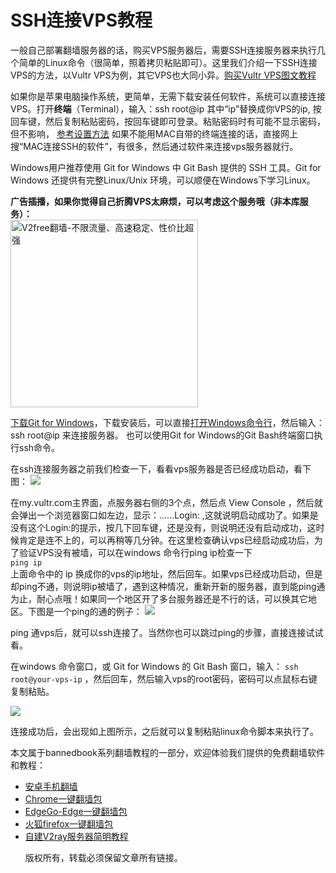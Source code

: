 <h1>SSH连接VPS教程</h1>

一般自己部署翻墙服务器的话，购买VPS服务器后，需要SSH连接服务器来执行几个简单的Linux命令（很简单，照着拷贝粘贴即可）。这里我们介绍一下SSH连接VPS的方法，以Vultr VPS为例，其它VPS也大同小异。[购买Vultr VPS图文教程](https://github.com/bannedbook/fanqiang/blob/master/v2ss/%E8%B4%AD%E4%B9%B0Vultr%20VPS%E5%9B%BE%E6%96%87%E6%95%99%E7%A8%8B.md)

如果你是苹果电脑操作系统，更简单，无需下载安装任何软件，系统可以直接连接VPS。打开**终端**（Terminal），输入：ssh root@ip  其中“ip”替换成你VPS的ip, 按回车键，然后复制粘贴密码，按回车键即可登录。粘贴密码时有可能不显示密码，但不影响， [参考设置方法](http://www.cnblogs.com/ghj1976/archive/2013/04/19/3030159.html)  如果不能用MAC自带的终端连接的话，直接网上搜“MAC连接SSH的软件”，有很多，然后通过软件来连接vps服务器就行。

Windows用户推荐使用 Git for Windows 中 Git Bash 提供的 SSH 工具。Git for Windows 还提供有完整Linux/Unix 环境，可以顺便在Windows下学习Linux。</p>

<b>广告插播，如果你觉得自己折腾VPS太麻烦，可以考虑这个服务哦（非本库服务）：</b><br>
<a href="https://github.com/bannedbook/fanqiang/wiki/V2ray%E6%9C%BA%E5%9C%BA"><img src="https://raw.githubusercontent.com/bannedbook/fanqiang/master/v2ss/images/v2free.jpg" height="300" alt="V2free翻墙-不限流量、高速稳定、性价比超强"></a>

<a href="https://git-for-windows.github.io/" rel="nofollow">下载Git for Windows</a>，下载安装后，可以直接<a href="https://zh.wikihow.com/%E6%89%93%E5%BC%80Windows%E7%B3%BB%E7%BB%9F%E7%9A%84%E5%91%BD%E4%BB%A4%E6%8F%90%E7%A4%BA%E7%AC%A6" rel="nofollow">打开Windows命令行</a>，然后输入：ssh root@ip 来连接服务器。 也可以使用Git for Windows的Git Bash终端窗口执行ssh命令。

在ssh连接服务器之前我们检查一下，看看vps服务器是否已经成功启动，看下图：
![](https://raw.githubusercontent.com/bannedbook/fanqiang/master/v2ss/images/vps/vultr-console.jpg)

在my.vultr.com主界面，点服务器右侧的3个点，然后点 View Console ，然后就会弹出一个浏览器窗口如左边，显示：......Login: ,这就说明启动成功了。如果是没有这个Login:的提示，按几下回车键，还是没有，则说明还没有启动成功，这时候肯定是连不上的，可以再稍等几分钟。在这里检查确认vps已经启动成功后，为了验证VPS没有被墙，可以在windows 命令行ping ip检查一下<br>
`ping ip`<br>
上面命令中的 ip 换成你的vps的ip地址，然后回车。如果vps已经成功启动，但是却ping不通，则说明ip被墙了，遇到这种情况，重新开新的服务器，直到能ping通为止，耐心点哦！如果同一个地区开了多台服务器还是不行的话，可以换其它地区。下图是一个ping的通的例子：
![](https://docs.microsoft.com/en-us/windows-server/identity/ad-fs/troubleshooting/media/ad-fs-tshoot-dns/dns1.png)

ping 通vps后，就可以ssh连接了。当然你也可以跳过ping的步骤，直接连接试试看。

在windows 命令窗口，或 Git for Windows 的 Git Bash 窗口，输入：
`ssh root@your-vps-ip` ，然后回车，然后输入vps的root密码，密码可以点鼠标右键复制粘贴。

![](https://raw.githubusercontent.com/bannedbook/fanqiang/master/v2ss/images/ss/xshell2.png)

连接成功后，会出现如上图所示，之后就可以复制粘贴linux命令脚本来执行了。

本文属于bannedbook系列翻墙教程的一部分，欢迎体验我们提供的免费翻墙软件和教程：
<ul>
<li><a href="https://github.com/bannedbook/fanqiang/wiki/%E5%AE%89%E5%8D%93%E7%BF%BB%E5%A2%99%E8%BD%AF%E4%BB%B6">安卓手机翻墙</a></li>
 <li><a href="https://github.com/bannedbook/fanqiang/wiki/Chrome%E4%B8%80%E9%94%AE%E7%BF%BB%E5%A2%99%E5%8C%85" >Chrome一键翻墙包</a></li>
 <li><a href="https://github.com/bannedbook/fanqiang/tree/master/EdgeGo" target="_blank">EdgeGo-Edge一键翻墙包</a></li>
 <li><a href="https://github.com/bannedbook/fanqiang/wiki/%E7%81%AB%E7%8B%90firefox%E4%B8%80%E9%94%AE%E7%BF%BB%E5%A2%99%E5%8C%85" >火狐firefox一键翻墙包</a></li>
 <li><a href="https://github.com/bannedbook/fanqiang/blob/master/v2ss/%E8%87%AA%E5%BB%BAV2ray%E6%9C%8D%E5%8A%A1%E5%99%A8%E7%AE%80%E6%98%8E%E6%95%99%E7%A8%8B.md" >自建V2ray服务器简明教程</a></li>

版权所有，转载必须保留文章所有链接。
